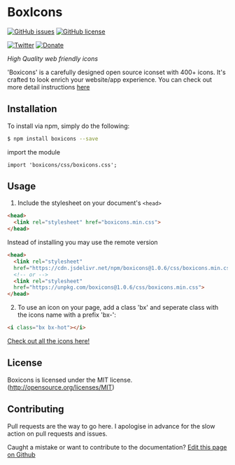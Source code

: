 # BoxIcons 
[![GitHub issues](https://img.shields.io/github/issues/atisawd/boxicons.svg)](https://github.com/atisawd/boxicons/issues)
[![GitHub license](https://img.shields.io/github/license/atisawd/boxicons.svg)](https://github.com/atisawd/boxicons/blob/master/LICENSE)

[![Twitter](https://img.shields.io/twitter/url/https/github.com/atisawd/boxicons.svg?style=social)](https://twitter.com/intent/tweet?text=Wow:&url=https%3A%2F%2Fgithub.com%2Fatisawd%2Fboxicons)
[![Donate](https://img.shields.io/badge/donate-paypal-blue.svg?style=flat-square)](https://paypal.me/atisawd)

_High Quality web friendly icons_

'Boxicons' is a carefully designed open source iconset with 400+ icons. It's crafted to look enrich your website/app experience.
You can check out more detail instructions [here](https://boxicons.com/get-started)

## Installation

To install via npm, simply do the following:

```bash
$ npm install boxicons --save
```
import the module

```javscript
import 'boxicons/css/boxicons.css';
```
## Usage

1. Include the stylesheet on your document's `<head>`

```html
<head>
  <link rel="stylesheet" href="boxicons.min.css">
</head>
```

Instead of installing you may use the remote version 

```html
<head>
  <link rel="stylesheet"
  href="https://cdn.jsdelivr.net/npm/boxicons@1.0.6/css/boxicons.min.css">
  <!-- or -->
  <link rel="stylesheet"
  href="https://unpkg.com/boxicons@1.0.6/css/boxicons.min.css">
</head>
```


2. To use an icon on your page, add a class 'bx' and seperate class with the icons name with a prefix 'bx-':

```html
<i class="bx bx-hot"></i>
```

[Check out all the icons here!](https://boxicons.com)


## License

Boxicons is licensed under the MIT license. (http://opensource.org/licenses/MIT)


## Contributing

Pull requests are the way to go here. I apologise in advance for the slow action on pull requests and issues.

Caught a mistake or want to contribute to the documentation? [Edit this page on Github](https://github.com/atisawd/boxicons/blob/master/README.md)
